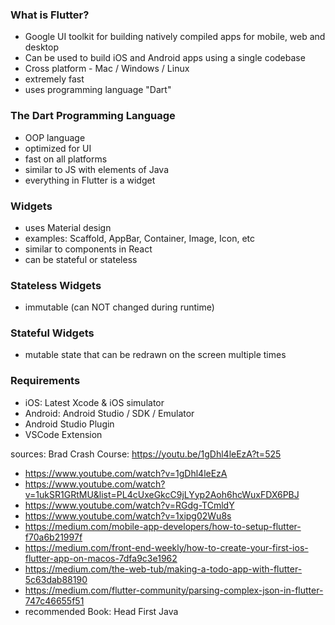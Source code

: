 
### What is Flutter?
- Google UI toolkit for building natively compiled apps for mobile, web and desktop
- Can be used to build iOS and Android apps using a single codebase
- Cross platform - Mac / Windows / Linux
- extremely fast
- uses programming language "Dart"

### The Dart Programming Language
- OOP language
- optimized for UI
- fast on all platforms
- similar to JS with elements of Java
- everything in Flutter is a widget

### Widgets
- uses Material design
- examples: Scaffold, AppBar, Container, Image, Icon, etc
- similar to components in React
- can be stateful or stateless

### Stateless Widgets
- immutable (can NOT changed during runtime)

### Stateful Widgets
- mutable state that can be redrawn on the screen multiple times

### Requirements
- iOS: Latest Xcode & iOS simulator
- Android: Android Studio / SDK / Emulator
- Android Studio Plugin
- VSCode Extension



sources: 
Brad Crash Course: https://youtu.be/1gDhl4leEzA?t=525

- https://www.youtube.com/watch?v=1gDhl4leEzA
- https://www.youtube.com/watch?v=1ukSR1GRtMU&list=PL4cUxeGkcC9jLYyp2Aoh6hcWuxFDX6PBJ
- https://www.youtube.com/watch?v=RGdg-TCmldY
- https://www.youtube.com/watch?v=1xipg02Wu8s
- https://medium.com/mobile-app-developers/how-to-setup-flutter-f70a6b21997f
- https://medium.com/front-end-weekly/how-to-create-your-first-ios-flutter-app-on-macos-7dfa9c3e1962
- https://medium.com/the-web-tub/making-a-todo-app-with-flutter-5c63dab88190
- https://medium.com/flutter-community/parsing-complex-json-in-flutter-747c46655f51
- recommended Book: Head First Java

